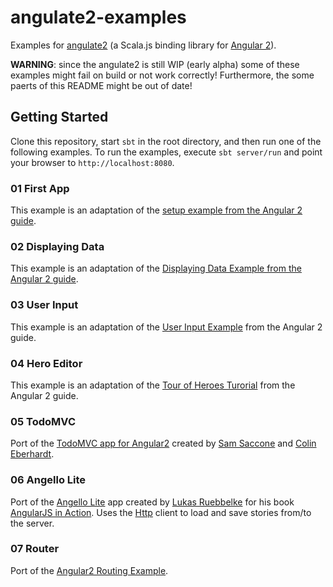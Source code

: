 # angulate2-examples
Examples for [angulate2](https://github.com/jokade/angulate2) (a Scala.js binding library for [Angular 2](http://angular.io)).

**WARNING**: since the angulate2 is still WIP (early alpha) some of these examples might fail on build or not work correctly! Furthermore, the some paerts of this README might be out of date!

Getting Started
---------------
Clone this repository, start `sbt` in the root directory, and then run one of the following examples.
To run the examples, execute
```sbt server/run```
and point your browser to `http://localhost:8080`.

### 01 First App
This example is an adaptation of the [setup example from the Angular 2 guide](https://angular.io/docs/js/latest/guide/setup.html).  

### 02 Displaying Data
This example is an adaptation of the [Displaying Data Example from the Angular 2 guide](https://angular.io/docs/js/latest/guide/displaying-data.html).  

### 03 User Input
This example is an adaptation of the [User Input Example](https://angular.io/docs/js/latest/guide/user-input.html) from the Angular 2  guide.

### 04 Hero Editor
This example is an adaptation of the [Tour of Heroes Turorial](https://angular.io/docs/ts/latest/tutorial/) from the Angular 2 guide.

### 05 TodoMVC
Port of the [TodoMVC app for Angular2](https://github.com/tastejs/todomvc/tree/master/examples/angular2) created by [Sam Saccone](http://github.com/samccone) and [Colin Eberhardt](http://github.com/colineberhardt).

### 06 Angello Lite
Port of the [Angello Lite](https://github.com/angularjs-in-action/angello-lite) app created by [Lukas Ruebbelke](https://github.com/simpulton) for his book [AngularJS in Action](http://www.manning.com/bford/).
Uses the [Http](https://angular.io/docs/ts/latest/api/http/Http-class.html) client to load and save stories from/to the server.

### 07 Router
Port of the [Angular2 Routing Example](https://angular.io/docs/ts/latest/guide/router.html).
